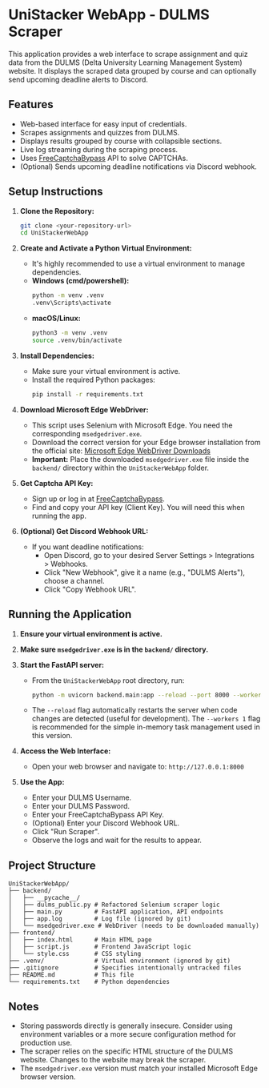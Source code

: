 # UniStacker WebApp - DULMS Scraper

This application provides a web interface to scrape assignment and quiz data from the DULMS (Delta University Learning Management System) website. It displays the scraped data grouped by course and can optionally send upcoming deadline alerts to Discord.

## Features

*   Web-based interface for easy input of credentials.
*   Scrapes assignments and quizzes from DULMS.
*   Displays results grouped by course with collapsible sections.
*   Live log streaming during the scraping process.
*   Uses [FreeCaptchaBypass](https://freecaptchabypass.com/cp/index) API to solve CAPTCHAs.
*   (Optional) Sends upcoming deadline notifications via Discord webhook.

## Setup Instructions

1.  **Clone the Repository:**
    ```bash
    git clone <your-repository-url>
    cd UniStackerWebApp
    ```

2.  **Create and Activate a Python Virtual Environment:**
    *   It's highly recommended to use a virtual environment to manage dependencies.
    *   **Windows (cmd/powershell):**
        ```bash
        python -m venv .venv
        .venv\Scripts\activate
        ```
    *   **macOS/Linux:**
        ```bash
        python3 -m venv .venv
        source .venv/bin/activate
        ```

3.  **Install Dependencies:**
    *   Make sure your virtual environment is active.
    *   Install the required Python packages:
        ```bash
        pip install -r requirements.txt
        ```

4.  **Download Microsoft Edge WebDriver:**
    *   This script uses Selenium with Microsoft Edge. You need the corresponding `msedgedriver.exe`.
    *   Download the correct version for your Edge browser installation from the official site: [Microsoft Edge WebDriver Downloads](https://developer.microsoft.com/en-us/microsoft-edge/tools/webdriver/)
    *   **Important:** Place the downloaded `msedgedriver.exe` file inside the `backend/` directory within the `UniStackerWebApp` folder.

5.  **Get Captcha API Key:**
    *   Sign up or log in at [FreeCaptchaBypass](https://freecaptchabypass.com/cp/index).
    *   Find and copy your API key (Client Key). You will need this when running the app.

6.  **(Optional) Get Discord Webhook URL:**
    *   If you want deadline notifications:
        *   Open Discord, go to your desired Server Settings > Integrations > Webhooks.
        *   Click "New Webhook", give it a name (e.g., "DULMS Alerts"), choose a channel.
        *   Click "Copy Webhook URL".

## Running the Application

1.  **Ensure your virtual environment is active.**
2.  **Make sure `msedgedriver.exe` is in the `backend/` directory.**
3.  **Start the FastAPI server:**
    *   From the `UniStackerWebApp` root directory, run:
        ```bash
        python -m uvicorn backend.main:app --reload --port 8000 --workers 1
        ```
    *   The `--reload` flag automatically restarts the server when code changes are detected (useful for development). The `--workers 1` flag is recommended for the simple in-memory task management used in this version.

4.  **Access the Web Interface:**
    *   Open your web browser and navigate to: `http://127.0.0.1:8000`

5.  **Use the App:**
    *   Enter your DULMS Username.
    *   Enter your DULMS Password.
    *   Enter your FreeCaptchaBypass API Key.
    *   (Optional) Enter your Discord Webhook URL.
    *   Click "Run Scraper".
    *   Observe the logs and wait for the results to appear.

## Project Structure

```
UniStackerWebApp/
├── backend/
│   ├── __pycache__/
│   ├── dulms_public.py # Refactored Selenium scraper logic
│   ├── main.py         # FastAPI application, API endpoints
│   ├── app.log         # Log file (ignored by git)
│   └── msedgedriver.exe # WebDriver (needs to be downloaded manually)
├── frontend/
│   ├── index.html      # Main HTML page
│   ├── script.js       # Frontend JavaScript logic
│   └── style.css       # CSS styling
├── .venv/              # Virtual environment (ignored by git)
├── .gitignore          # Specifies intentionally untracked files
├── README.md           # This file
└── requirements.txt    # Python dependencies
```

## Notes

*   Storing passwords directly is generally insecure. Consider using environment variables or a more secure configuration method for production use.
*   The scraper relies on the specific HTML structure of the DULMS website. Changes to the website may break the scraper.
*   The `msedgedriver.exe` version must match your installed Microsoft Edge browser version.
